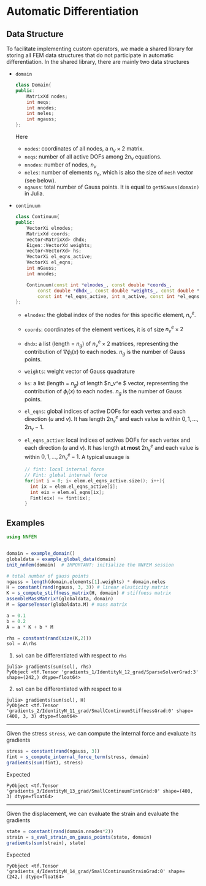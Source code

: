 # Automatic Differentiation

## Data Structure

To facilitate implementing custom operators, we made a shared library for storing all FEM data structures that do not participate in automatic differentiation. In the shared library, there are mainly two data structures

* `domain`

  ```c++
  class Domain{
  public:
      MatrixXd nodes;
      int neqs;
      int nnodes;
      int neles;
      int ngauss;
  };
  ```

  Here 

  * `nodes`: coordinates of all nodes, a $n_v\times 2$ matrix.
  * `neqs`: number of all active DOFs among $2n_v$ equations.
  * `nnodes`: number of nodes, $n_v$
  * `neles`: number of elements $n_e$, which is also the size of `mesh` vector (see below). 
  * `ngauss`: total number of Gauss points. It is equal to `getNGauss(domain)` in Julia. 

* `continuum`

  ```c++
  class Continuum{
  public:
      VectorXi elnodes;
      MatrixXd coords;
      vector<MatrixXd> dhdx;
      Eigen::VectorXd weights;
      vector<VectorXd> hs;
      VectorXi el_eqns_active;
      VectorXi el_eqns;
      int nGauss;
      int nnodes;
  
      Continuum(const int *elnodes_, const double *coords_, 
          const double *dhdx_, const double *weights_, const double *hs_, int n_nodes, int n_gauss,
          const int *el_eqns_active, int n_active, const int *el_eqns);
  };
  ```

  * `elnodes`: the global index of the nodes for this specific element, $n^e_v$.

  * `coords`: coordinates of the element vertices, it is of size $n^e_v\times2$

  * `dhdx`: a list (length = $n_g$) of  $n_v^e\times 2$ matrices, representing the contribution of  $\nabla \phi_i(x)$ to each nodes. $n_g$ is the number of Gauss points.

  * `weights`: weight vector of Gauss quadrature

  * `hs`: a list (length = $n_g$) of length $n_v^e $ vector, representing the contribution of  $\phi_i(x)$ to each nodes. $n_g$ is the number of Gauss points.

  * `el_eqns`: global indices of active DOFs for each vertex and each direction ($u$ and $v$). It has length $2n_v^e$ and each value is within ${0,1,\ldots, 2n_v-1}$. 

  * `el_eqns_active`: local indices of actives DOFs for each vertex and each direction ($u$ and $v$). It has length **at most** $2n_v^e$ and each value is within ${0,1,\ldots, 2n_v^e-1}$. A typical  usuage is 

    ```c++
    // fint: local internal force
    // Fint: global internal force
    for(int i = 0; i< elem.el_eqns_active.size(); i++){
      int ix = elem.el_eqns_active[i];
      int eix = elem.el_eqns[ix];
      Fint[eix] += fint[ix];
    }
    ```

## Examples



```julia
using NNFEM


domain = example_domain()
globaldata = example_global_data(domain)
init_nnfem(domain)  # IMPORTANT: initialize the NNFEM session

# total number of gauss points
ngauss = length(domain.elements[1].weights) * domain.neles
H = constant(rand(ngauss, 3, 3)) # linear elasticity matrix 
K = s_compute_stiffness_matrix(H, domain) # stiffness matrix
assembleMassMatrix!(globaldata, domain)
M = SparseTensor(globaldata.M) # mass matrix

a = 0.1
b = 0.2
A = a * K + b * M

rhs = constant(rand(size(K,2)))
sol = A\rhs
```

1. `sol` can be differentiated with respect to `rhs`

```
julia> gradients(sum(sol), rhs)
PyObject <tf.Tensor 'gradients_1/IdentityN_12_grad/SparseSolverGrad:3' shape=(242,) dtype=float64>
```

2. `sol` can be differentiated with respect to `H`

```
julia> gradients(sum(sol), H)
PyObject <tf.Tensor 'gradients_2/IdentityN_11_grad/SmallContinuumStiffnessGrad:0' shape=(400, 3, 3) dtype=float64>
```

---



Given the stress `stress`, we can compute the internal force and evaluate its gradients

```julia
stress = constant(rand(ngauss, 3))
fint = s_compute_internal_force_term(stress, domain)
gradients(sum(fint), stress)
```

Expected

```
PyObject <tf.Tensor 'gradients_3/IdentityN_13_grad/SmallContinuumFintGrad:0' shape=(400, 3) dtype=float64>
```

---

Given the displacement, we can evaluate the strain and evaluate the gradients

```julia
state = constant(rand(domain.nnodes*2))
strain = s_eval_strain_on_gauss_points(state, domain)
gradients(sum(strain), state)
```

Expected

```
PyObject <tf.Tensor 'gradients_4/IdentityN_14_grad/SmallContinuumStrainGrad:0' shape=(242,) dtype=float64>
```



